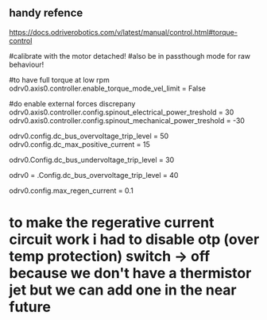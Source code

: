 ## handy refence 
https://docs.odriverobotics.com/v/latest/manual/control.html#torque-control


#calibrate with the motor detached!
#also be in passthough mode for raw behaviour!

#to have full torque at low rpm 
odrv0.axis0.controller.enable_torque_mode_vel_limit = False


#do enable external forces discrepany 
odrv0.axis0.controller.config.spinout_electrical_power_treshold = 30
odrv0.axis0.controller.config.spinout_mechanical_power_treshold = -30

odrv0.config.dc_bus_overvoltage_trip_level = 50
odrv0.config.dc_max_positive_current = 15

odrv0.Config.dc_bus_undervoltage_trip_level = 30

odrv0 = .Config.dc_bus_overvoltage_trip_level = 40

odrv0.config.max_regen_current = 0.1

# to make the regerative current circuit work i had to disable otp (over temp protection) switch -> off because we don't have a thermistor jet but we can add one in the near future
